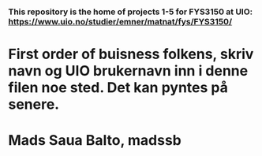 ### This repository is the home of projects 1-5 for FYS3150 at UIO: https://www.uio.no/studier/emner/matnat/fys/FYS3150/





# First order of buisness folkens, skriv navn og UIO brukernavn inn i denne filen noe sted. Det kan pyntes på senere. 


# Mads Saua Balto, madssb

#